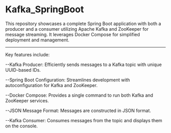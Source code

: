 # Kafka_SpringBoot
This repository showcases a complete Spring Boot application with both a producer and a consumer utilizing Apache Kafka and ZooKeeper for message streaming. 
It leverages Docker Compose for simplified deployment and management. 

**********
Key features include:                                              

--Kafka Producer: Efficiently sends messages to a Kafka topic with unique UUID-based IDs.

--Spring Boot Configuration: Streamlines development with autoconfiguration for Kafka and ZooKeeper.

--Docker Compose: Provides a single command to run both Kafka and ZooKeeper services.

--JSON Message Format: Messages are constructed in JSON format.

--Kafka Consumer: Consumes messages from the topic and displays them on the console.

